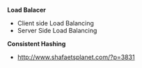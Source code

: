 
**Load Balacer**
- Client side Load Balancing
- Server Side Load Balancing

**Consistent Hashing**
- http://www.shafaetsplanet.com/?p=3831
